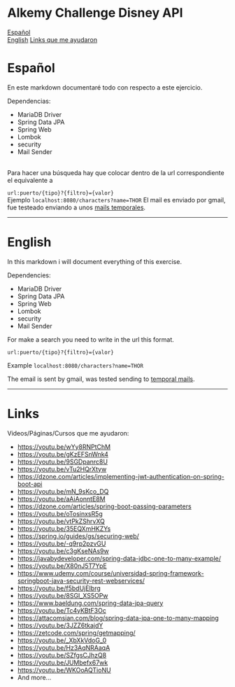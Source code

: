# Alkemy Challenge Disney API

[Español](#español)\
[English](#english)
[Links que me ayudaron](#links)
 # Español

En este markdown documentaré todo con respecto a este ejercicio.

Dependencias:
- MariaDB Driver 
- Spring Data JPA
- Spring Web
- Lombok
- security
- Mail Sender

\
Para hacer una búsqueda hay que colocar dentro de la url correspondiente el equivalente a 

`
url:puerto/{tipo}?{filtro}={valor}
`
\
Ejemplo
`
localhost:8080/characters?name=THOR
`
El mail es enviado por gmail, fue testeado enviando a unos [mails temporales](temp-mail.org).




---

 # English

In this markdown i will document everything of this exercise.

Dependencies:
- MariaDB Driver 
- Spring Data JPA
- Spring Web
- Lombok
- security
- Mail Sender


For make a search you need to write in the url this format.

`
url:puerto/{tipo}?{filtro}={valor}
`


Example
`
localhost:8080/characters?name=THOR
`

The email is sent by gmail, was tested sending to [temporal mails](temp-mail.org).




---

# Links

Videos/Páginas/Cursos que me ayudaron:
- https://youtu.be/wYy8RNPtChM
- https://youtu.be/gKzEFSnWnk4
- https://youtu.be/9SGDpanrc8U
- https://youtu.be/vTu2HQrXtyw
- https://dzone.com/articles/implementing-jwt-authentication-on-spring-boot-api
- https://youtu.be/mN_9sKco_DQ
- https://youtu.be/aAiAonntE8M
- https://dzone.com/articles/spring-boot-passing-parameters
- https://youtu.be/oTosinxsR5g
- https://youtu.be/vtPkZShrvXQ
- https://youtu.be/35EQXmHKZYs
- https://spring.io/guides/gs/securing-web/
- https://youtu.be/-q9rp2pzvGU
- https://youtu.be/c3gKseNAs9w
- https://javabydeveloper.com/spring-data-jdbc-one-to-many-example/
- https://youtu.be/X80nJ5T7YpE
- https://www.udemy.com/course/universidad-spring-framework-springboot-java-security-rest-webservices/
- https://youtu.be/f5bdUjEIbrg
- https://youtu.be/8SGI_XS5OPw
- https://www.baeldung.com/spring-data-jpa-query
- https://youtu.be/Tc4yKBtF3Oc
- https://attacomsian.com/blog/spring-data-jpa-one-to-many-mapping
- https://youtu.be/3JZZ6tkajdY
- https://zetcode.com/spring/getmapping/
- https://youtu.be/_XbXkVdoG_0
- https://youtu.be/Hz3AqNRAaqA
- https://youtu.be/SZfgsCJhzQ8
- https://youtu.be/JUMbefx67wk
- https://youtu.be/WKOoAQTioNU
- And more...

